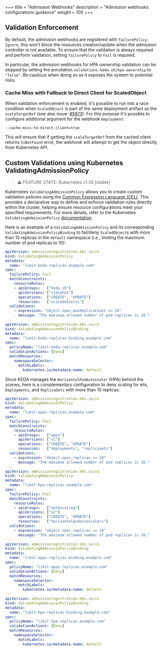 +++
title = "Admission Webhooks"
description = "Admission webhooks configurations guidance"
weight = 100
+++

## Validation Enforcement

By default, the admission webhooks are registered with `failurePolicy: Ignore`, this won't block the resources creation/update when the admission controller is not available. To ensure that the validation is always required and perform validation, setting `failurePolicy` to `Fail` is required.

In particular, the admission webhooks for HPA ownership validation can be skipped by setting the annotation `validations.keda.sh/hpa-ownership` to `"false"`. Be cautious when doing so as it exposes the system to potential risks.

### Cache Miss with Fallback to Direct Client for ScaledObject

When validation enforcement is enabled, it's possible to run into a race condition when `ScaledObject` is part of the same deployment artifact as the `scaleTargetRef` (see also issue: [#5973](https://github.com/kedacore/keda/issues/5973)). For this purpose it's possible to configure additional argument for the webhook `Deployment`:
```
--cache-miss-to-direct-client=true
```
This will ensure that if getting the `scaleTargetRef` from the cached client returns `IsNotFound` error, the webhook will attempt to get the object directly from Kubernetes API.


## Custom Validations using Kubernetes ValidatingAdmissionPolicy

> ⚠️ FEATURE STATE: Kubernetes v1.30 [stable]

Kubernetes `ValidatingAdmissionPolicy` allows you to create custom validation policies using the [Common Expression Language (CEL)](https://cel.dev). This provides a declarative way to define and enforce validation rules directly within the cluster, helping ensure resource configurations meet your specified requirements. For more details, refer to the Kubernetes `ValidatingAdmissionPolicy` [documentation](https://kubernetes.io/docs/reference/access-authn-authz/validating-admission-policy/).

Here is an example of a `ValidatingAdmissionPolicy` and its corresponding `ValidatingAdmissionPolicyBinding` to fail/deny `ScaledObject`s with more than 10 replicas in the `default` namespace (i.e., limiting the maximum number of pod replicas to 10):

```yaml
apiVersion: admissionregistration.k8s.io/v1
kind: ValidatingAdmissionPolicy
metadata:
  name: "limit-keda-replicas.example.com"
spec:
  failurePolicy: Fail
  matchConstraints:
    resourceRules:
    - apiGroups:   ["keda.sh"]
      apiVersions: ["v1alpha1"]
      operations:  ["CREATE", "UPDATE"]
      resources:   ["scaledobjects"]
  validations:
    - expression: "object.spec.maxReplicaCount <= 10"
      message: "The maximum allowed number of pod replicas is 10."
---
apiVersion: admissionregistration.k8s.io/v1
kind: ValidatingAdmissionPolicyBinding
metadata:
  name: "limit-keda-replicas-binding.example.com"
spec:
  policyName: "limit-keda-replicas.example.com"
  validationActions: [Deny]
  matchResources:
    namespaceSelector:
      matchLabels:
        kubernetes.io/metadata.name: default
```

Since KEDA manages the `HorizontalPodAutoscaler` (HPA) behind the scenes, here is a complementary configuration to deny scaling for `HPA`, `Deployments`, and `ReplicaSets` with more than 10 replicas:

```yaml
apiVersion: admissionregistration.k8s.io/v1
kind: ValidatingAdmissionPolicy
metadata:
  name: "limit-apps-replicas.example.com"
spec:
  failurePolicy: Fail
  matchConstraints:
    resourceRules:
    - apiGroups:   ["apps"]
      apiVersions: ["v1"]
      operations:  ["CREATE", "UPDATE"]
      resources:   ["deployments", "replicasets"]
  validations:
    - expression: "object.spec.replicas <= 10"
      message: "The maximum allowed number of pod replicas is 10."
---
apiVersion: admissionregistration.k8s.io/v1
kind: ValidatingAdmissionPolicy
metadata:
  name: "limit-hpa-replicas.example.com"
spec:
  failurePolicy: Fail
  matchConstraints:
    resourceRules:
    - apiGroups:   ["autoscaling"]
      apiVersions: ["v2"]
      operations:  ["CREATE", "UPDATE"]
      resources:   ["horizontalpodautoscalers"]
  validations:
    - expression: "object.spec.replicas <= 10"
      message: "The maximum allowed number of pod replicas is 10."
---
apiVersion: admissionregistration.k8s.io/v1
kind: ValidatingAdmissionPolicyBinding
metadata:
  name: "limit-apps-replicas-binding.example.com"
spec:
  policyName: "limit-apps-replicas.example.com"
  validationActions: [Deny]
  matchResources:
    namespaceSelector:
      matchLabels:
        kubernetes.io/metadata.name: default
---
apiVersion: admissionregistration.k8s.io/v1
kind: ValidatingAdmissionPolicyBinding
metadata:
  name: "limit-hpa-replicas-binding.example.com"
spec:
  policyName: "limit-hpa-replicas.example.com"
  validationActions: [Deny]
  matchResources:
    namespaceSelector:
      matchLabels:
        kubernetes.io/metadata.name: default
```